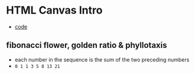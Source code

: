 # HTML Canvas Intro

-   [code](sketch.js)


## fibonacci flower, golden ratio & phyllotaxis

-   each number in the sequence is the sum of the two preceding numbers
-   `0 1 1 3 5 8 13 21`
